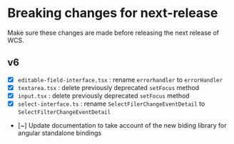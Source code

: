 # Breaking changes for next-release

Make sure these changes are made before releasing the next release of WCS.

## v6

- [x] `editable-field-interface.tsx` : rename `errorhandler` to `errorHandler`
- [x] `textarea.tsx` : delete previously deprecated `setFocus` method
- [x] `input.tsx` : delete previously deprecated `setFocus` method
- [x] `select-interface.ts` : rename `SelectFilerChangeEventDetail` to `SelectFilterChangeEventDetail`
- [~] Update documentation to take account of the new biding library for angular standalone bindings